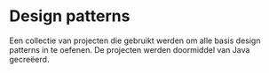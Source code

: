 # Design patterns

Een collectie van projecten die gebruikt werden om alle basis design patterns in te oefenen.
De projecten werden doormiddel van Java gecreëerd.